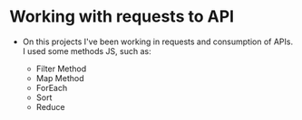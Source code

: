 # Working with requests to API

- On this projects I've been working in requests and consumption of APIs. I used some methods JS, such as:

  * Filter Method
  * Map Method
  * ForEach
  * Sort
  * Reduce
